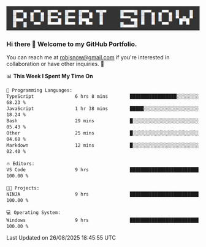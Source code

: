 <img alt="myname" src="assets/name.png" />

### Hi there 👋 Welcome to my GitHub Portfolio.
You can reach me at robjsnow@gmail.com if you're interested in collaboration or have other inquiries.  :briefcase:



<!--START_SECTION:waka-->
📊 **This Week I Spent My Time On** 

```text
💬 Programming Languages: 
TypeScript               6 hrs 8 mins        █████████████████░░░░░░░░   68.23 % 
JavaScript               1 hr 38 mins        █████░░░░░░░░░░░░░░░░░░░░   18.24 % 
Bash                     29 mins             █░░░░░░░░░░░░░░░░░░░░░░░░   05.43 % 
Other                    25 mins             █░░░░░░░░░░░░░░░░░░░░░░░░   04.68 % 
Markdown                 12 mins             █░░░░░░░░░░░░░░░░░░░░░░░░   02.40 % 

🔥 Editors: 
VS Code                  9 hrs               █████████████████████████   100.00 % 

🐱‍💻 Projects: 
NINJA                    9 hrs               █████████████████████████   100.00 % 

💻 Operating System: 
Windows                  9 hrs               █████████████████████████   100.00 % 
```


 Last Updated on 26/08/2025 18:45:55 UTC
<!--END_SECTION:waka-->

<!--
**robjsnow/robjsnow** is a ✨ _special_ ✨ repository because its `README.md` (this file) appears on your GitHub profile.

Here are some ideas to get you started:

- 🔭 I’m currently working on ...
- 🌱 I’m currently learning ...
- 👯 I’m looking to collaborate on ...
- 🤔 I’m looking for help with ...
- 💬 Ask me about ...
- 📫 How to reach me: ...
- 😄 Pronouns: ...
- ⚡ Fun fact: ...
-->

